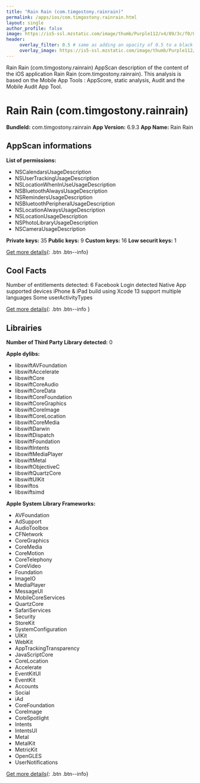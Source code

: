 ```yaml
---
title: "Rain Rain (com.timgostony.rainrain)"
permalink: /apps/ios/com.timgostony.rainrain.html
layout: single
author_profile: false
image: https://is5-ssl.mzstatic.com/image/thumb/Purple112/v4/89/3c/f0/893cf003-3593-63b7-860a-ba68a59a0faa/AppIcon-0-0-1x_U007emarketing-0-0-0-6-0-0-sRGB-0-0-0-GLES2_U002c0-512MB-85-220-0-0.png/512x512bb.jpg
header: 
     overlay_filter: 0.5 # same as adding an opacity of 0.5 to a black background
     overlay_image: https://is5-ssl.mzstatic.com/image/thumb/Purple112/v4/89/3c/f0/893cf003-3593-63b7-860a-ba68a59a0faa/AppIcon-0-0-1x_U007emarketing-0-0-0-6-0-0-sRGB-0-0-0-GLES2_U002c0-512MB-85-220-0-0.png/512x512bb.jpg
---
```

Rain Rain (com.timgostony.rainrain) AppScan description of the content of the iOS application Rain Rain (com.timgostony.rainrain). This analysis is based on the Mobile App Tools : AppScore, static analysis, Audit and the Mobile Audit App Tool.

# Rain Rain (com.timgostony.rainrain)

**BundleId:** com.timgostony.rainrain
**App Version:** 6.9.3
**App Name:** Rain Rain


## AppScan informations 

**List of permissions:** 
- NSCalendarsUsageDescription
- NSUserTrackingUsageDescription
- NSLocationWhenInUseUsageDescription
- NSBluetoothAlwaysUsageDescription
- NSRemindersUsageDescription
- NSBluetoothPeripheralUsageDescription
- NSLocationAlwaysUsageDescription
- NSLocationUsageDescription
- NSPhotoLibraryUsageDescription
- NSCameraUsageDescription
  
  
**Private keys:** 35
**Public keys:** 9
**Custom keys:** 16
**Low securit keys:** 1
  
[Get more details](/pricing.html){: .btn .btn--info}

## Cool Facts

Number of entitlements detected: 6
Facebook Login detected
Native App
supported devices iPhone & iPad
build using Xcode 13
support multiple languages
Some userActivityTypes
  
[Get more details](/pricing.html){: .btn .btn--info }

## Librairies 
**Number of Third Party Library detected:** 0


**Apple dylibs:**
- libswiftAVFoundation
- libswiftAccelerate
- libswiftCore
- libswiftCoreAudio
- libswiftCoreData
- libswiftCoreFoundation
- libswiftCoreGraphics
- libswiftCoreImage
- libswiftCoreLocation
- libswiftCoreMedia
- libswiftDarwin
- libswiftDispatch
- libswiftFoundation
- libswiftIntents
- libswiftMediaPlayer
- libswiftMetal
- libswiftObjectiveC
- libswiftQuartzCore
- libswiftUIKit
- libswiftos
- libswiftsimd


**Apple System Library Frameworks:**
- AVFoundation
- AdSupport
- AudioToolbox
- CFNetwork
- CoreGraphics
- CoreMedia
- CoreMotion
- CoreTelephony
- CoreVideo
- Foundation
- ImageIO
- MediaPlayer
- MessageUI
- MobileCoreServices
- QuartzCore
- SafariServices
- Security
- StoreKit
- SystemConfiguration
- UIKit
- WebKit
- AppTrackingTransparency
- JavaScriptCore
- CoreLocation
- Accelerate
- EventKitUI
- EventKit
- Accounts
- Social
- iAd
- CoreFoundation
- CoreImage
- CoreSpotlight
- Intents
- IntentsUI
- Metal
- MetalKit
- MetricKit
- OpenGLES
- UserNotifications


  
[Get more details](/pricing.html){: .btn .btn--info}

